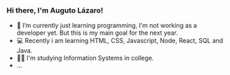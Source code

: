 ### Hi there, I'm Auguto Lázaro!

- 🌱 I’m currently just learning programming, I'm not working as a developer yet. But this is my main goal for the next year.
- 💻 Recently i am learning HTML, CSS, Javascript, Node, React, SQL and Java.
- 👨‍🎓 I'm studying Information Systems in college. 
- ...
<!-- - 📫 How to reach me: -->

